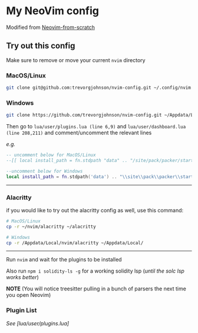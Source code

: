 # My NeoVim config

Modified from [Neovim-from-scratch](https://github.com/LunarVim/Neovim-from-scratch)

## Try out this config

Make sure to remove or move your current `nvim` directory

### MacOS/Linux

```bash
git clone git@github.com:trevorgjohnson/nvim-config.git ~/.config/nvim
```

### Windows

```bash
git clone https://github.com/trevorgjohnson/nvim-config.git ~/Appdata/Local/nvim
```

Then go to `lua/user/plugins.lua (line 6,9)` and `lua/user/dashboard.lua (line 208,211)` and comment/uncomment the relevant lines

_e.g._
```lua
-- uncomment below for MacOS/Linux
--[[ local install_path = fn.stdpath "data" .. "/site/pack/packer/start/packer.nvim" ]]

--uncomment below for Windows
local install_path = fn.stdpath('data') .. "\\site\\pack\\packer\\start\\packer.nvim"

```

---

### Alacritty
if you would like to try out the alacritty config as well, use this command:
```bash
# MacOS/Linux
cp -r ~/nvim/alacritty ~/alacritty 

# Windows
cp -r /Appdata/Local/nvim/alacritty ~/Appdata/Local/ 
```

---

Run `nvim` and wait for the plugins to be installed

Also run `npm i solidity-ls -g` for a working solidity lsp (_until the solc lsp works better_)

**NOTE** (You will notice treesitter pulling in a bunch of parsers the next time you open Neovim)

### Plugin List

_See [lua/user/plugins.lua]_
